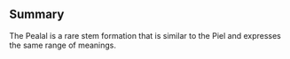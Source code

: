 ## Summary
The Pealal is a rare stem formation that is similar to the Piel and expresses the same range of meanings.